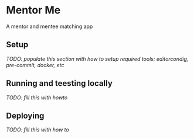 # Mentor Me

A mentor and mentee matching app

## Setup

*TODO: populate this section with how to setup required tools: editorcondig, pre-commit, docker, etc*

## Running and teesting locally

*TODO: fill this with howto*

## Deploying

*TODO: fill this with how to*
